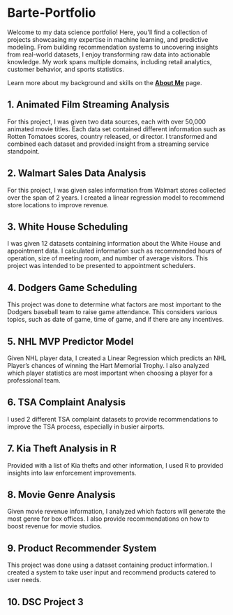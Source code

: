 # Barte-Portfolio
Welcome to my data science portfolio! Here, you'll find a collection of projects showcasing my expertise in machine learning, and predictive modeling. From building recommendation systems to uncovering insights from real-world datasets, I enjoy transforming raw data into actionable knowledge. My work spans multiple domains, including retail analytics, customer behavior, and sports statistics.

Learn more about my background and skills on the **[About Me](https://cbarte619.github.io/Barte-Portfolio/about.html)** page.

## 1.	 Animated Film Streaming Analysis
For this project, I was given two data sources, each with over 50,000 animated movie titles. Each data set contained different information such as Rotten Tomatoes scores, country released, or director. I transformed and combined each dataset and provided insight from a streaming service standpoint.
## 2.	Walmart Sales Data Analysis
For this project, I was given sales information from Walmart stores collected over the span of 2 years. I created a linear regression model to recommend store locations to improve revenue. 
## 3.	 White House Scheduling
I was given 12 datasets containing information about the White House and appointment data. I calculated information such as recommended hours of operation, size of meeting room, and number of average visitors. This project was intended to be presented to appointment schedulers. 
## 4.	 Dodgers Game Scheduling
This project was done to determine what factors are most important to the Dodgers baseball team to raise game attendance. This considers various topics, such as date of game, time of game, and if there are any incentives. 
## 5.	NHL MVP Predictor Model
Given NHL player data, I created a Linear Regression which predicts an NHL Player’s chances of winning the Hart Memorial Trophy. I also analyzed which player statistics are most important when choosing a player for a professional team. 
## 6.	TSA Complaint Analysis
I used 2 different TSA complaint datasets to provide recommendations to improve the TSA process, especially in busier airports. 
## 7.	Kia Theft Analysis in R
Provided with a list of Kia thefts and other information, I used R to provided insights into law enforcement improvements. 
## 8.	Movie Genre Analysis
Given movie revenue information, I analyzed which factors will generate the most genre for box offices. I also provide recommendations on how to boost revenue for movie studios. 
## 9.	Product Recommender System
This project was done using a dataset containing product information. I created a system to take user input and recommend products catered to user needs.
## 10.	 DSC Project 3
